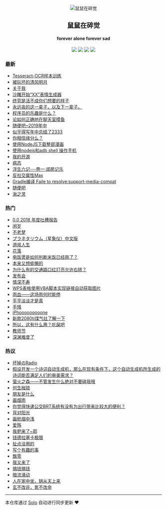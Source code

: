 <p align="center"><img alt="鼠鼠在碎觉" src="https://sszsj.cc:444/images/favicon.png"></p><h2 align="center">
鼠鼠在碎觉
</h2>

<h4 align="center">forever alone forever sad</h4>
<p align="center"><a title="鼠鼠在碎觉" target="_blank" href="https://github.com/csfwff/solo-blog"><img src="https://img.shields.io/github/last-commit/csfwff/solo-blog.svg?style=flat-square&color=FF9900"></a>
<a title="GitHub repo size in bytes" target="_blank" href="https://github.com/csfwff/solo-blog"><img src="https://img.shields.io/github/repo-size/csfwff/solo-blog.svg?style=flat-square"></a>
<a title="Solo Version" target="_blank" href="https://github.com/b3log/solo/releases"><img src="https://img.shields.io/badge/solo-3.6.3-f1e05a.svg?style=flat-square&color=blueviolet"></a>
<a title="Hits" target="_blank" href="https://github.com/b3log/hits"><img src="https://hits.b3log.org/csfwff/solo-blog.svg"></a></p>

### 最新

* [Tesseract-OCR样本训练](https://sszsj.cc:444/articles/2019/08/06/1565096487696.html)
* [被玩坏的清风明月](https://sszsj.cc:444/articles/2019/08/01/1564644492634.html)
* [关于我](https://sszsj.cc:444/articles/2019/07/25/1564066081227.html)
* [沙雕开始“XX”表情生成器](https://sszsj.cc:444/articles/2019/07/24/1563931842680.html)
* [终究是活不成你们想要的样子](https://sszsj.cc:444/articles/2019/07/19/1563541443587.html)
* [永远丧的这一辈子，以及下一辈子。](https://sszsj.cc:444/articles/2019/07/13/1562981330149.html)
* [程序员的乐趣是什么？](https://sszsj.cc:444/articles/2019/07/13/1562980582212.html)
* [论如何正确地在聊天室摸鱼](https://sszsj.cc:444/articles/2019/06/17/1560741788460.html)
* [随便吧~2019年中](https://sszsj.cc:444/articles/2019/05/28/1559042092350.html)
* [似乎得写年中总结了2333](https://sszsj.cc:444/articles/2019/05/22/1558525435723.html)
* [你相信缘分么？](https://sszsj.cc:444/articles/2019/05/17/1558105244933.html)
* [使用NodeJS下载整部漫画](https://sszsj.cc:444/articles/2019/05/13/1557758069371.html)
* [使用nodejs和adb shell 操作手机](https://sszsj.cc:444/articles/2019/05/13/1557755273356.html)
* [我的开源](https://sszsj.cc:444/my-github-repos)
* [病态](https://sszsj.cc:444/articles/2019/04/16/1555421378133.html)
* [浮生六记---卷一·闺房记乐](https://sszsj.cc:444/articles/2019/04/11/1554990408342.html)
* [反社交属性Max](https://sszsj.cc:444/articles/2019/04/10/1554826279823.html)
* [Gradle编译 Faile to resolve:support-media-compat](https://sszsj.cc:444/articles/2019/04/09/1554788508900.html)
* [随便吧](https://sszsj.cc:444/articles/2019/04/08/1554722924806.html)
* [湫之灵](https://sszsj.cc:444/articles/2019/03/26/1553603002975.html)

### 热门

* [0.0 2018 年度吐槽报告](https://sszsj.cc:444/articles/2019/01/08/1546941770060.html)
* [闲岁](https://sszsj.cc:444/articles/2018/08/27/1535376564886.html)
* [不老梦](https://sszsj.cc:444/articles/2017/07/05/1533348403558.html)
* [プラネタリウム（星象仪）中文版](https://sszsj.cc:444/articles/2017/07/05/1533348402527.html)
* [游戏人生](https://sszsj.cc:444/articles/2017/07/05/1533348409230.html)
* [花落](https://sszsj.cc:444/articles/2017/07/22/1533348411293.html)
* [电饭煲是如何判断米饭已经熟了？](https://sszsj.cc:444/articles/2017/07/05/1533348410074.html)
* [本来又想偷懒的](https://sszsj.cc:444/articles/2018/09/06/1536240300480.html)
* [为什么有的交通路口红灯亮允许右转？](https://sszsj.cc:444/articles/2017/07/05/1533348404152.html)
* [发布会](https://sszsj.cc:444/articles/2018/09/12/1536757460449.html)
* [情深不寿](https://sszsj.cc:444/articles/2017/07/05/1533348407480.html)
* [WPS表格使用VBA脚本实现链接自动获取图片](https://sszsj.cc:444/articles/2019/02/01/1549029322040.html)
* [雨血——这场雨何时能停](https://sszsj.cc:444/articles/2017/07/05/1533348412480.html)
* [平平淡淡才是真](https://sszsj.cc:444/articles/2018/08/28/1535463278466.html)
* [手残](https://sszsj.cc:444/articles/2018/09/11/1536673111756.html)
* [iPhooooooooone](https://sszsj.cc:444/articles/2018/09/13/1536839435421.html)
* [新款2080ti煤气灶了解一下](https://sszsj.cc:444/articles/2018/08/21/1534859477167.html)
* [所以，这有什么用？吃屎吧](https://sszsj.cc:444/articles/2017/07/05/1533348408121.html)
* [教师节](https://sszsj.cc:444/articles/2018/09/10/1536582237854.html)
* [深渊难度了](https://sszsj.cc:444/articles/2018/08/22/1534946193149.html)

### 热议

* [坏掉のRadio](https://sszsj.cc:444/articles/2017/07/05/1533348407105.html)
* [假设开发一个诗词自动生成机，那么在现有条件下，这个自动生成机所生成的诗词能否满足人们的审美需求？](https://sszsj.cc:444/articles/2017/07/05/1533348405902.html)
* [萤火之森——不管发生什么绝对不要碰我哦](https://sszsj.cc:444/articles/2017/07/05/1533348411714.html)
* [何生枷锁](https://sszsj.cc:444/articles/2017/07/05/1533348404855.html)
* [朋友是什么](https://sszsj.cc:444/articles/2017/07/05/1533348408949.html)
* [画烟雨](https://sszsj.cc:444/articles/2017/07/05/1533348410464.html)
* [你觉得快速公交BRT系统有没有为出行带来比较大的便利？](https://sszsj.cc:444/articles/2017/07/05/1533348405293.html)
* [背对阳光](https://sszsj.cc:444/articles/2017/07/08/1533348410761.html)
* [画舫烟中浅](https://sszsj.cc:444/articles/2019/03/03/1551617516590.html)
* [爱殇](https://sszsj.cc:444/articles/2017/07/05/1533348409511.html)
* [我肥来了~耶](https://sszsj.cc:444/articles/2017/07/04/1533348407761.html)
* [钱德拉塞卡极限](https://sszsj.cc:444/articles/2017/07/05/1533348412121.html)
* [扯点没用的](https://sszsj.cc:444/articles/2017/07/05/1533348408464.html)
* [写个有趣的事](https://sszsj.cc:444/articles/2017/07/14/1533348406433.html)
* [飘零](https://sszsj.cc:444/articles/2017/08/05/1533348412918.html)
* [我又来了](https://sszsj.cc:444/articles/2018/08/05/1533472817433.html)
* [搞钱搞钱](https://sszsj.cc:444/articles/2018/08/14/1534250994945.html)
* [暗流涌动](https://sszsj.cc:444/articles/2018/08/23/1535021927870.html)
* [人在家中坐，锅从天上来](https://sszsj.cc:444/articles/2018/08/24/1535116338137.html)
* [玄不改非，氪不改命](https://sszsj.cc:444/articles/2018/08/26/1535286945932.html)

---

本仓库通过 [Solo](https://github.com/b3log/solo) 自动进行同步更新 ❤️ 